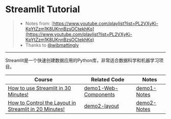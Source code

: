 # Streamlit Tutorial
> - Notes from: [https://www.youtube.com/playlist?list=PL2VXyKi-KpYtZzm1K8UKnnBzsOCtekhKq](https://www.youtube.com/playlist?list=PL2VXyKi-KpYtZzm1K8UKnnBzsOCtekhKq)
> - Thanks to [@wjbmattingly](https://github.com/wjbmattingly)

---

Streamlit是一个快速创建数据应用的Python库，非常适合数据科学和机器学习项目。

|Course|Related Code|Notes|
|-|-|-|
|[How to use Streamlit in 30 Minutes!](https://www.youtube.com/watch?v=43RJ3JByygE&list=PL2VXyKi-KpYtZzm1K8UKnnBzsOCtekhKq&index=1)|[demo1-Web-Components](./demo1-web%20components/app.py)|[demo1-Notes](./demo1-web%20components/README.md)|
|[How to Control the Layout in Streamlit in 20 Minutes!](https://youtu.be/saOv9z6Fk88?si=EpxKVajlc1DSvHW2)|[demo2-layout](./demo2-layout/app.py)|[demo2-Notes]()|